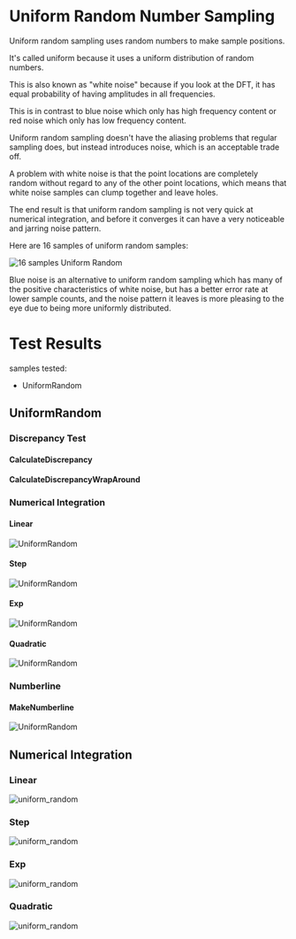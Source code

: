 # Uniform Random Number Sampling
Uniform random sampling uses random numbers to make sample positions.

It's called uniform because it uses a uniform distribution of random numbers.

This is also known as "white noise" because if you look at the DFT, it has equal probability of having amplitudes in all frequencies.

This is in contrast to blue noise which only has high frequency content or red noise which only has low frequency content.

Uniform random sampling doesn't have the aliasing problems that regular sampling does, but instead introduces noise, which is an acceptable trade off.

A problem with white noise is that the point locations are completely random without regard to any of the other point locations, which means that white noise samples can clump together and leave holes.

The end result is that uniform random sampling is not very quick at numerical integration, and before it converges it can have a very noticeable and jarring noise pattern.

Here are 16 samples of uniform random samples:

![16 samples Uniform Random](../../../samples/_1d/uniform_random/MakeNumberline_UniformRandom_16.png)

Blue noise is an alternative to uniform random sampling which has many of the positive characteristics of white noise, but has a better error rate at lower sample counts, and the noise pattern it leaves is more pleasing to the eye due to being more uniformly distributed.

# Test Results
 samples tested:
* UniformRandom
## UniformRandom
### Discrepancy Test
#### CalculateDiscrepancy
#### CalculateDiscrepancyWrapAround
### Numerical Integration
#### Linear
![UniformRandom](../../../samples/_1d/uniform_random/Linear_UniformRandom.png)  
#### Step
![UniformRandom](../../../samples/_1d/uniform_random/Step_UniformRandom.png)  
#### Exp
![UniformRandom](../../../samples/_1d/uniform_random/Exp_UniformRandom.png)  
#### Quadratic
![UniformRandom](../../../samples/_1d/uniform_random/Quadratic_UniformRandom.png)  
### Numberline
#### MakeNumberline
![UniformRandom](../../../samples/_1d/uniform_random/MakeNumberline_UniformRandom.png)  
## Numerical Integration
### Linear
![uniform_random](../../../samples/_1d/uniform_random/Linear.png)  
### Step
![uniform_random](../../../samples/_1d/uniform_random/Step.png)  
### Exp
![uniform_random](../../../samples/_1d/uniform_random/Exp.png)  
### Quadratic
![uniform_random](../../../samples/_1d/uniform_random/Quadratic.png)  
